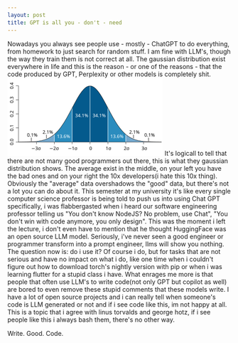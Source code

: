 ```yaml
---
layout: post
title: GPT is all you - don't - need
---
```


Nowadays you always see people use - mostly - ChatGPT to do everything, from homework to just search for random stuff. I am fine with LLM's, though the way
they train them is not correct at all. The gaussian distribution exist everywhere in life and this is the reason - or one of the reasons - that the code produced
by GPT, Perplexity or other models is completely shit.
![Gaussian Distribution](../assets/normal_distribution.png)
It's logicall to tell that there are not many good programmers out there, this is what they gaussian distribution shows. The average exist in the middle, on your
left you have the bad ones and on your right the 10x developers(i hate this 10x thing). Obviously the "average" data overshadows the "good" data, but there's not a lot you can
do about it. This semester at my university it's like every single computer science professor is being told to push us into using Chat GPT specifically, i was flabbergasted when i heard our software engineering professor telling us
"You don't know NodeJS? No problem, use Chat", "You don't win with code anymore, you only design". This was the moment i left the lecture, i don't even have to mention that he thought HuggingFace
was an open source LLM model. Seriously, i've never seen a good engineer or programmer transform into a prompt engineer, llms will show you nothing.
The question now is: do i use it? Of course i do, but for tasks that are not serious and have no impact on what i do, like one time when i couldn't figure out how to download
torch's nightly version with pip or when i was learning flutter for a stupid class i have. What enrages me more is that people that often use LLM's to write code(not only GPT
but copilot as well) are bored to even remove these stupid comments that these models write. I have a lot of open source projects and i can really tell when someone's code is
LLM generated or not and if i see code like this, im not happy at all. This is a topic that i agree with linus torvalds and george hotz, if i see people like this i always bash them,
there's no other way.

Write. Good. Code.
